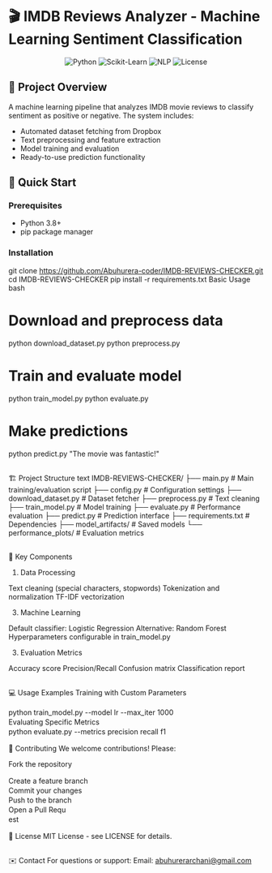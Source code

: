 # 🎬 IMDB Reviews Analyzer - Machine Learning Sentiment Classification

<div align="center">
  <img src="https://img.shields.io/badge/Python-3.8+-blue?logo=python" alt="Python"/>
  <img src="https://img.shields.io/badge/Scikit--Learn-1.2+-orange?logo=scikit-learn" alt="Scikit-Learn"/>
  <img src="https://img.shields.io/badge/NLP-Processing-ff69b4" alt="NLP"/>
  <img src="https://img.shields.io/badge/License-MIT-green" alt="License"/>
</div>

## 📌 Project Overview

A machine learning pipeline that analyzes IMDB movie reviews to classify sentiment as positive or negative. The system includes:

- Automated dataset fetching from Dropbox
- Text preprocessing and feature extraction
- Model training and evaluation
- Ready-to-use prediction functionality

## 🚀 Quick Start

### Prerequisites
- Python 3.8+
- pip package manager

### Installation

git clone https://github.com/Abuhurera-coder/IMDB-REVIEWS-CHECKER.git
cd IMDB-REVIEWS-CHECKER
pip install -r requirements.txt
Basic Usage
bash
# Download and preprocess data
python download_dataset.py
python preprocess.py

# Train and evaluate model
python train_model.py
python evaluate.py

# Make predictions
python predict.py "The movie was fantastic!"


<div align="center">
  <img src="https://user-images.githubusercontent.com/74038190/240304586-218f11fa-42f4-4af1-9e0a-a2a8e8a7f4e9.gif" width="100%" height="2px"/>
</div>

🏗️ Project Structure
text
IMDB-REVIEWS-CHECKER/
├── main.py                 # Main training/evaluation script
├── config.py               # Configuration settings
├── download_dataset.py     # Dataset fetcher
├── preprocess.py           # Text cleaning
├── train_model.py          # Model training
├── evaluate.py             # Performance evaluation
├── predict.py              # Prediction interface
├── requirements.txt        # Dependencies
├── model_artifacts/        # Saved models
└── performance_plots/      # Evaluation metrics


<div align="center">
  <img src="https://user-images.githubusercontent.com/74038190/240304586-218f11fa-42f4-4af1-9e0a-a2a8e8a7f4e9.gif" width="100%" height="2px"/>
</div>

🔧 Key Components
1. Data Processing
   
Text cleaning (special characters, stopwords)
Tokenization and normalization
TF-IDF vectorization

3. Machine Learning
   
Default classifier: Logistic Regression
Alternative: Random Forest
Hyperparameters configurable in train_model.py

3. Evaluation Metrics
   
Accuracy score
Precision/Recall
Confusion matrix
Classification report


<div align="center">
  <img src="https://user-images.githubusercontent.com/74038190/240304586-218f11fa-42f4-4af1-9e0a-a2a8e8a7f4e9.gif" width="100%" height="2px"/>
</div>


💻 Usage Examples
Training with Custom Parameters
<div align="center">
  <img src="https://user-images.githubusercontent.com/74038190/240304586-218f11fa-42f4-4af1-9e0a-a2a8e8a7f4e9.gif" width="100%" height="2px"/>
</div>
python train_model.py --model lr --max_iter 1000
<div align="center">
  <img src="https://user-images.githubusercontent.com/74038190/240304586-218f11fa-42f4-4af1-9e0a-a2a8e8a7f4e9.gif" width="100%" height="2px"/>
</div>
Evaluating Specific Metrics
<div align="center">
  <img src="https://user-images.githubusercontent.com/74038190/240304586-218f11fa-42f4-4af1-9e0a-a2a8e8a7f4e9.gif" width="100%" height="2px"/>
</div>
python evaluate.py --metrics precision recall f1

<div align="center">
  <img src="https://user-images.githubusercontent.com/74038190/240304586-218f11fa-42f4-4af1-9e0a-a2a8e8a7f4e9.gif" width="100%" height="2px"/>
</div>

🤝 Contributing
We welcome contributions! Please:

Fork the repository
<div align="center">
  <img src="https://user-images.githubusercontent.com/74038190/240304586-218f11fa-42f4-4af1-9e0a-a2a8e8a7f4e9.gif" width="100%" height="2px"/>
</div>
Create a feature branch
<div align="center">
  <img src="https://user-images.githubusercontent.com/74038190/240304586-218f11fa-42f4-4af1-9e0a-a2a8e8a7f4e9.gif" width="100%" height="2px"/>
</div>
Commit your changes
<div align="center">
  <img src="https://user-images.githubusercontent.com/74038190/240304586-218f11fa-42f4-4af1-9e0a-a2a8e8a7f4e9.gif" width="100%" height="2px"/>
</div>
Push to the branch
<div align="center">
  <img src="https://user-images.githubusercontent.com/74038190/240304586-218f11fa-42f4-4af1-9e0a-a2a8e8a7f4e9.gif" width="100%" height="2px"/>
</div>
Open a Pull Requ<div align="center">
  <img src="https://user-images.githubusercontent.com/74038190/240304586-218f11fa-42f4-4af1-9e0a-a2a8e8a7f4e9.gif" width="100%" height="2px"/>
</div>est

<div align="center">
  <img src="https://user-images.githubusercontent.com/74038190/240304586-218f11fa-42f4-4af1-9e0a-a2a8e8a7f4e9.gif" width="100%" height="2px"/>
</div>

📜 License
MIT License - see LICENSE for details.

<div align="center">
  <img src="https://user-images.githubusercontent.com/74038190/240304586-218f11fa-42f4-4af1-9e0a-a2a8e8a7f4e9.gif" width="100%" height="2px"/>
</div>

✉️ Contact
For questions or support:
Email: abuhurerarchani@gmail.com
